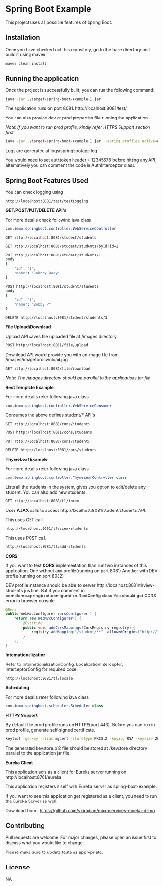 # Spring Boot Example

This project uses all possible features of Spring Boot.

## Installation

Once you have checked out this repository, go to the base directory and build it using maven

```bash
maven clean install
```

## Running the application

Once the project is successfully built, you can run the following command:

```bash
java -jar .\target\spring-boot-example-1.jar
```
The application runs on port 8081.
http://localhost:8081/test/

You can also provide dev or prod properties file running the application.

<i>Note: If you want to run prod profile, kindly refer HTTPS Support section first</i>

```bash
java -jar .\target\spring-boot-example-1.jar --spring.profiles.active=dev
```

Logs are generated at logs/springbootapp.log

You would need to set authtoken header = 12345678 before hitting any API, alternatively you can comment the code in AuthInterceptor class.

## Spring Boot Features Used

You can check logging using

```bash
http://localhost:8081/test/testLogging
```

<b>GET/POST/PUT/DELETE API's</b>

For more details check following java class 

```java 
com.demo.springboot.controller.WebServiceController 
```

```bash
GET http://localhost:8081/student/students
```
```bash
GET http://localhost:8081/student/students/byId?id=2
```
```bash
PUT http://localhost:8081/student/students/1
body
{
	"id": "1",
	"name": "Johnny Doey"
}
```
```bash
POST http://localhost:8081/student/students
body
{
	"id": "3",
	"name": "Bobby P"
}
```
```bash
DELETE http://localhost:8081/student/students/3
```

<b>File Upload/Download</b>

Upload API saves the uploaded file at /images directory

```bash
POST http://localhost:8081/file/upload
```
Download API would provide you with an image file from /images/imagefordownload.jpg

```bash
GET http://localhost:8081/file/download
```

<i>Note: The /images directory should be parallel to the applications jar file</i>


<b>Rest Template Example</b>

For more details refer following java class

```java
com.demo.springboot.controller.WebServiceConsumer
```
Consumes the above defines student/* API's

```bash
GET http://localhost:8081/cons/students
```
```bash
POST http://localhost:8081/cons/students
```
```bash
PUT http://localhost:8081/cons/students
```
```bash
DELETE http://localhost:8081/cons/students
```

<b>ThymeLeaf Example</b>

For more details refer following java class

```java
com.demo.springboot.controller.ThymeLeafController class
```
Lists all the students in the system, gives you option to edit/delete any student.
You can also add new students.

```bash
GET http://localhost:8081/tl/index
```

Uses <b>AJAX</b> calls to access http://localhost:8081/student/students API.

This uses GET call.

```bash
http://localhost:8081/tl/view-students
```

This uses POST call.

```bash
http://localhost:8081/tl/add-students
```

<b>CORS</b>

If you want to test <b>CORS</b> implementation than run two instances of this application.
One without any profile(running on port 8081)
Another with DEV profile(running on port 8082)

DEV profile instance should be able to server http://localhost:8081/tl/view-students jus fine.
But if you comment in com.demo.springboot.configuration.RestConfig class
You should get CORS error in browser console.

```java
@Bean
public WebMvcConfigurer corsConfigurer() {
	return new WebMvcConfigurer() {
		@Override
		public void addCorsMappings(CorsRegistry registry) {
			registry.addMapping("/student/**").allowedOrigins("http://localhost:8082");
		}
	};
}
```


<b>Internationalization</b>

Refer to InternationalizationConfig, LocalizationInterceptor, InterceptorConfig for required code.

```bash
http://localhost:8081/tl/locale
```

<b>Scheduling</b>

For more details refer following java class

```java
com.demo.springboot.scheduler.Scheduler class
```

<b>HTTPS Support</b>

By default the prod profile runs on HTTPS(port 443).
Before you can run in prod profile, generate self-signed certificate.

```bash
keytool -genkey -alias mycert -storetype PKCS12 -keyalg RSA -keysize 2048 -keystore keystore.p12 -validity 3650
```
The generated keystore.p12 file should be stored at /keystore directory parallel to the application jar file.

<b>Eureka Client</b>

This application acts as a client for Eureka server running on http://localhost:8761/eureka.

This application registers it self with Eureka server as spring-boot-example.

If you want to see this application get registered as a client, you need to run the Eureka Server as well.

Download from : https://github.com/vkirodian/microservices-eureka-demo


## Contributing
Pull requests are welcome. For major changes, please open an issue first to discuss what you would like to change.

Please make sure to update tests as appropriate.

## License
NA
